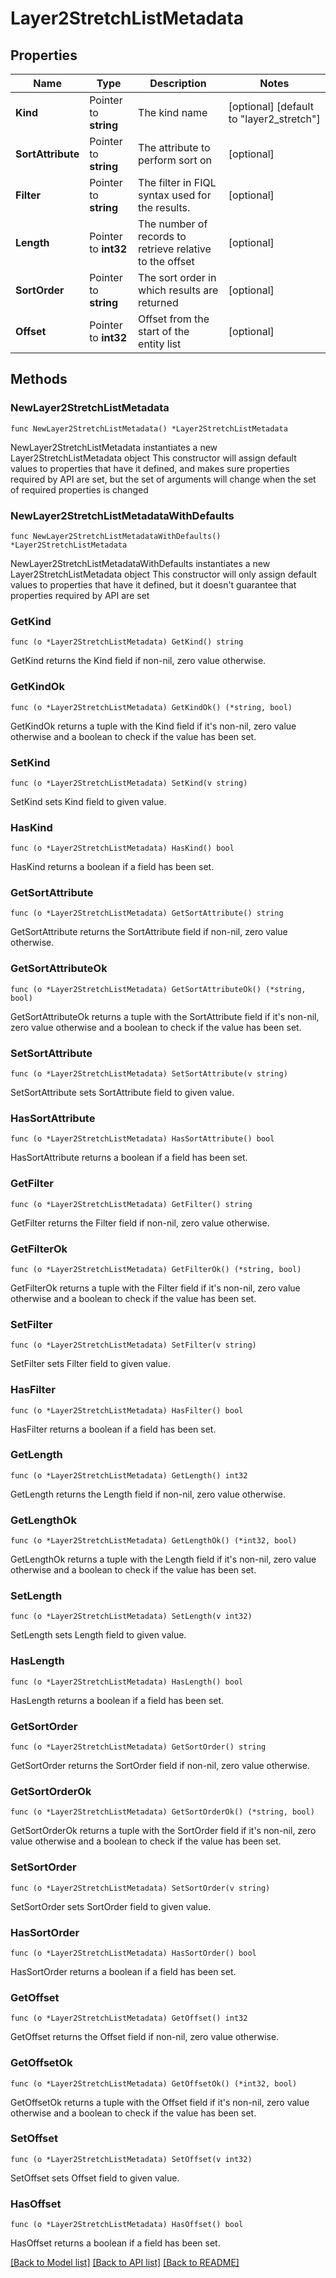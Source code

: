# Layer2StretchListMetadata

## Properties

Name | Type | Description | Notes
------------ | ------------- | ------------- | -------------
**Kind** | Pointer to **string** | The kind name | [optional] [default to "layer2_stretch"]
**SortAttribute** | Pointer to **string** | The attribute to perform sort on | [optional] 
**Filter** | Pointer to **string** | The filter in FIQL syntax used for the results. | [optional] 
**Length** | Pointer to **int32** | The number of records to retrieve relative to the offset | [optional] 
**SortOrder** | Pointer to **string** | The sort order in which results are returned | [optional] 
**Offset** | Pointer to **int32** | Offset from the start of the entity list | [optional] 

## Methods

### NewLayer2StretchListMetadata

`func NewLayer2StretchListMetadata() *Layer2StretchListMetadata`

NewLayer2StretchListMetadata instantiates a new Layer2StretchListMetadata object
This constructor will assign default values to properties that have it defined,
and makes sure properties required by API are set, but the set of arguments
will change when the set of required properties is changed

### NewLayer2StretchListMetadataWithDefaults

`func NewLayer2StretchListMetadataWithDefaults() *Layer2StretchListMetadata`

NewLayer2StretchListMetadataWithDefaults instantiates a new Layer2StretchListMetadata object
This constructor will only assign default values to properties that have it defined,
but it doesn't guarantee that properties required by API are set

### GetKind

`func (o *Layer2StretchListMetadata) GetKind() string`

GetKind returns the Kind field if non-nil, zero value otherwise.

### GetKindOk

`func (o *Layer2StretchListMetadata) GetKindOk() (*string, bool)`

GetKindOk returns a tuple with the Kind field if it's non-nil, zero value otherwise
and a boolean to check if the value has been set.

### SetKind

`func (o *Layer2StretchListMetadata) SetKind(v string)`

SetKind sets Kind field to given value.

### HasKind

`func (o *Layer2StretchListMetadata) HasKind() bool`

HasKind returns a boolean if a field has been set.

### GetSortAttribute

`func (o *Layer2StretchListMetadata) GetSortAttribute() string`

GetSortAttribute returns the SortAttribute field if non-nil, zero value otherwise.

### GetSortAttributeOk

`func (o *Layer2StretchListMetadata) GetSortAttributeOk() (*string, bool)`

GetSortAttributeOk returns a tuple with the SortAttribute field if it's non-nil, zero value otherwise
and a boolean to check if the value has been set.

### SetSortAttribute

`func (o *Layer2StretchListMetadata) SetSortAttribute(v string)`

SetSortAttribute sets SortAttribute field to given value.

### HasSortAttribute

`func (o *Layer2StretchListMetadata) HasSortAttribute() bool`

HasSortAttribute returns a boolean if a field has been set.

### GetFilter

`func (o *Layer2StretchListMetadata) GetFilter() string`

GetFilter returns the Filter field if non-nil, zero value otherwise.

### GetFilterOk

`func (o *Layer2StretchListMetadata) GetFilterOk() (*string, bool)`

GetFilterOk returns a tuple with the Filter field if it's non-nil, zero value otherwise
and a boolean to check if the value has been set.

### SetFilter

`func (o *Layer2StretchListMetadata) SetFilter(v string)`

SetFilter sets Filter field to given value.

### HasFilter

`func (o *Layer2StretchListMetadata) HasFilter() bool`

HasFilter returns a boolean if a field has been set.

### GetLength

`func (o *Layer2StretchListMetadata) GetLength() int32`

GetLength returns the Length field if non-nil, zero value otherwise.

### GetLengthOk

`func (o *Layer2StretchListMetadata) GetLengthOk() (*int32, bool)`

GetLengthOk returns a tuple with the Length field if it's non-nil, zero value otherwise
and a boolean to check if the value has been set.

### SetLength

`func (o *Layer2StretchListMetadata) SetLength(v int32)`

SetLength sets Length field to given value.

### HasLength

`func (o *Layer2StretchListMetadata) HasLength() bool`

HasLength returns a boolean if a field has been set.

### GetSortOrder

`func (o *Layer2StretchListMetadata) GetSortOrder() string`

GetSortOrder returns the SortOrder field if non-nil, zero value otherwise.

### GetSortOrderOk

`func (o *Layer2StretchListMetadata) GetSortOrderOk() (*string, bool)`

GetSortOrderOk returns a tuple with the SortOrder field if it's non-nil, zero value otherwise
and a boolean to check if the value has been set.

### SetSortOrder

`func (o *Layer2StretchListMetadata) SetSortOrder(v string)`

SetSortOrder sets SortOrder field to given value.

### HasSortOrder

`func (o *Layer2StretchListMetadata) HasSortOrder() bool`

HasSortOrder returns a boolean if a field has been set.

### GetOffset

`func (o *Layer2StretchListMetadata) GetOffset() int32`

GetOffset returns the Offset field if non-nil, zero value otherwise.

### GetOffsetOk

`func (o *Layer2StretchListMetadata) GetOffsetOk() (*int32, bool)`

GetOffsetOk returns a tuple with the Offset field if it's non-nil, zero value otherwise
and a boolean to check if the value has been set.

### SetOffset

`func (o *Layer2StretchListMetadata) SetOffset(v int32)`

SetOffset sets Offset field to given value.

### HasOffset

`func (o *Layer2StretchListMetadata) HasOffset() bool`

HasOffset returns a boolean if a field has been set.


[[Back to Model list]](../README.md#documentation-for-models) [[Back to API list]](../README.md#documentation-for-api-endpoints) [[Back to README]](../README.md)


